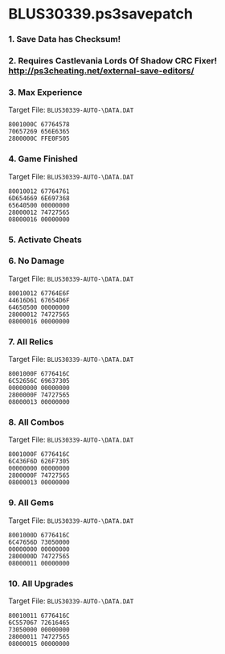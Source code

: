 # BLUS30339.ps3savepatch

### 1.  Save Data has Checksum!
### 2. Requires Castlevania Lords Of Shadow CRC Fixer! http://ps3cheating.net/external-save-editors/
### 3. Max Experience

Target File: `BLUS30339-AUTO-\DATA.DAT`

```
8001000C 67764578
70657269 656E6365
2800000C FFE0F505
```

### 4. Game Finished

Target File: `BLUS30339-AUTO-\DATA.DAT`

```
80010012 67764761
6D654669 6E697368
65640500 00000000
28000012 74727565
08000016 00000000
```

### 5. Activate Cheats
### 6. No Damage

Target File: `BLUS30339-AUTO-\DATA.DAT`

```
80010012 67764E6F
44616D61 67654D6F
64650500 00000000
28000012 74727565
08000016 00000000
```

### 7. All Relics

Target File: `BLUS30339-AUTO-\DATA.DAT`

```
8001000F 6776416C
6C52656C 69637305
00000000 00000000
2800000F 74727565
08000013 00000000
```

### 8. All Combos

Target File: `BLUS30339-AUTO-\DATA.DAT`

```
8001000F 6776416C
6C436F6D 626F7305
00000000 00000000
2800000F 74727565
08000013 00000000
```

### 9. All Gems

Target File: `BLUS30339-AUTO-\DATA.DAT`

```
8001000D 6776416C
6C47656D 73050000
00000000 00000000
2800000D 74727565
08000011 00000000
```

### 10. All Upgrades

Target File: `BLUS30339-AUTO-\DATA.DAT`

```
80010011 6776416C
6C557067 72616465
73050000 00000000
28000011 74727565
08000015 00000000
```

